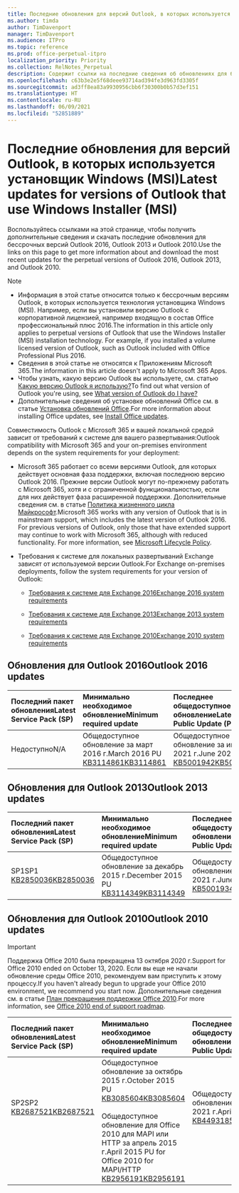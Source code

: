 ```yaml
---
title: Последние обновления для версий Outlook, в которых используется установщик Windows (MSI)
ms.author: timda
author: TimDavenport
manager: TimDavenport
ms.audience: ITPro
ms.topic: reference
ms.prod: office-perpetual-itpro
localization_priority: Priority
ms.collection: RelNotes_Perpetual
description: Содержит ссылки на последние сведения об обновлениях для бессрочных версий Outlook 2016, Outlook 2013 и Outlook 2010 для ИТ-специалистов
ms.openlocfilehash: c63b3e2e5f68deee93714ad394fe3d963fd3305f
ms.sourcegitcommit: ad3ff8ea83a9930956cbb6f30300b0b57d3ef151
ms.translationtype: HT
ms.contentlocale: ru-RU
ms.lasthandoff: 06/09/2021
ms.locfileid: "52851889"
---
```

# <a name="latest-updates-for-versions-of-outlook-that-use-windows-installer-msi"></a><span data-ttu-id="5e238-103">Последние обновления для версий Outlook, в которых используется установщик Windows (MSI)</span><span class="sxs-lookup"><span data-stu-id="5e238-103">Latest updates for versions of Outlook that use Windows Installer (MSI)</span></span>

<span data-ttu-id="5e238-104">Воспользуйтесь ссылками на этой странице, чтобы получить дополнительные сведения и скачать последние обновления для бессрочных версий Outlook 2016, Outlook 2013 и Outlook 2010.</span><span class="sxs-lookup"><span data-stu-id="5e238-104">Use the links on this page to get more information about and download the most recent updates for the perpetual versions of Outlook 2016, Outlook 2013, and Outlook 2010.</span></span>
  
> [!NOTE]
> - <span data-ttu-id="5e238-p101">Информация в этой статье относится только к бессрочным версиям Outlook, в которых используется технология установщика Windows (MSI). Например, если вы установили версию Outlook с корпоративной лицензией, например входящую в состав Office профессиональный плюс 2016.</span><span class="sxs-lookup"><span data-stu-id="5e238-p101">The information in this article only applies to perpetual versions of Outlook that use the Windows Installer (MSI) installation technology. For example, if you installed a volume licensed version of Outlook, such as Outlook included with Office Professional Plus 2016.</span></span>
> - <span data-ttu-id="5e238-107">Сведения в этой статье не относятся к Приложениям Microsoft 365.</span><span class="sxs-lookup"><span data-stu-id="5e238-107">The information in this article doesn't apply to Microsoft 365 Apps.</span></span>
> - <span data-ttu-id="5e238-108">Чтобы узнать, какую версию Outlook вы используете, см. статью [Какую версию Outlook я использую?](https://support.office.com/article/b3a9568c-edb5-42b9-9825-d48d82b2257c)</span><span class="sxs-lookup"><span data-stu-id="5e238-108">To find out what version of Outlook you're using, see [What version of Outlook do I have?](https://support.office.com/article/b3a9568c-edb5-42b9-9825-d48d82b2257c)</span></span>
> - <span data-ttu-id="5e238-109">Дополнительные сведения об установке обновлений Office см. в статье [Установка обновлений Office](https://support.office.com/article/2ab296f3-7f03-43a2-8e50-46de917611c5).</span><span class="sxs-lookup"><span data-stu-id="5e238-109">For more information about installing Office updates, see [Install Office updates](https://support.office.com/article/2ab296f3-7f03-43a2-8e50-46de917611c5).</span></span> 
  
<span data-ttu-id="5e238-110">Совместимость Outlook с Microsoft 365 и вашей локальной средой зависит от требований к системе для вашего развертывания:</span><span class="sxs-lookup"><span data-stu-id="5e238-110">Outlook compatibility with Microsoft 365 and your on-premises environment depends on the system requirements for your deployment:</span></span>
  
- <span data-ttu-id="5e238-p102">Microsoft 365 работает со всеми версиями Outlook, для которых действует основная фаза поддержки, включая последнюю версию Outlook 2016. Прежние версии Outlook могут по-прежнему работать с Microsoft 365, хотя и с ограниченной функциональностью, если для них действует фаза расширенной поддержки. Дополнительные сведения см. в статье [Политика жизненного цикла Майкрософт](https://support.microsoft.com/lifecycle).</span><span class="sxs-lookup"><span data-stu-id="5e238-p102">Microsoft 365 works with any version of Outlook that is in mainstream support, which includes the latest version of Outlook 2016. For previous versions of Outlook, only those that have extended support may continue to work with Microsoft 365, although with reduced functionality. For more information, see [Microsoft Lifecycle Policy](https://support.microsoft.com/lifecycle).</span></span>
    
- <span data-ttu-id="5e238-114">Требования к системе для локальных развертываний Exchange зависят от используемой версии Outlook.</span><span class="sxs-lookup"><span data-stu-id="5e238-114">For Exchange on-premises deployments, follow the system requirements for your version of Outlook:</span></span>
    
  - [<span data-ttu-id="5e238-115">Требования к системе для Exchange 2016</span><span class="sxs-lookup"><span data-stu-id="5e238-115">Exchange 2016 system requirements</span></span>](/Exchange/plan-and-deploy/system-requirements)
    
  - [<span data-ttu-id="5e238-116">Требования к системе для Exchange 2013</span><span class="sxs-lookup"><span data-stu-id="5e238-116">Exchange 2013 system requirements</span></span>](/exchange/exchange-2013-system-requirements-exchange-2013-help)
    
  - <span data-ttu-id="5e238-117">[Требования к системе для Exchange 2010](/previous-versions/office/exchange-server-2010/aa996719(v=exchg.141))</span><span class="sxs-lookup"><span data-stu-id="5e238-117">[Exchange 2010 system requirements](/previous-versions/office/exchange-server-2010/aa996719(v=exchg.141))</span></span>

   
## <a name="outlook-2016-updates"></a><span data-ttu-id="5e238-118">Обновления для Outlook 2016</span><span class="sxs-lookup"><span data-stu-id="5e238-118">Outlook 2016 updates</span></span>

|<span data-ttu-id="5e238-119">**Последний пакет обновления**</span><span class="sxs-lookup"><span data-stu-id="5e238-119">**Latest Service Pack (SP)**</span></span>|<span data-ttu-id="5e238-120">**Минимально необходимое обновление**</span><span class="sxs-lookup"><span data-stu-id="5e238-120">**Minimum required update**</span></span>|<span data-ttu-id="5e238-121">**Последнее общедоступное обновление**</span><span class="sxs-lookup"><span data-stu-id="5e238-121">**Latest Public Update (PU)**</span></span>|
|:-----|:-----|:-----|
|<span data-ttu-id="5e238-122">Недоступно</span><span class="sxs-lookup"><span data-stu-id="5e238-122">N/A</span></span>  <br/> |<span data-ttu-id="5e238-123">Общедоступное обновление за март 2016 г.</span><span class="sxs-lookup"><span data-stu-id="5e238-123">March 2016 PU</span></span> <br/>[<span data-ttu-id="5e238-124">KB3114861</span><span class="sxs-lookup"><span data-stu-id="5e238-124">KB3114861</span></span>](https://support.microsoft.com/help/3114861) <br/> |<span data-ttu-id="5e238-125">Общедоступное обновление за июнь 2021 г.</span><span class="sxs-lookup"><span data-stu-id="5e238-125">June 2021 PU</span></span> <br/>[<span data-ttu-id="5e238-126">KB5001942</span><span class="sxs-lookup"><span data-stu-id="5e238-126">KB5001942</span></span>](https://support.microsoft.com/help/5001942) 

## <a name="outlook-2013-updates"></a><span data-ttu-id="5e238-127">Обновления для Outlook 2013</span><span class="sxs-lookup"><span data-stu-id="5e238-127">Outlook 2013 updates</span></span>

|<span data-ttu-id="5e238-128">**Последний пакет обновления**</span><span class="sxs-lookup"><span data-stu-id="5e238-128">**Latest Service Pack (SP)**</span></span>|<span data-ttu-id="5e238-129">**Минимально необходимое обновление**</span><span class="sxs-lookup"><span data-stu-id="5e238-129">**Minimum required update**</span></span>|<span data-ttu-id="5e238-130">**Последнее общедоступное обновление**</span><span class="sxs-lookup"><span data-stu-id="5e238-130">**Latest Public Update (PU)**</span></span>|
|:-----|:-----|:-----|
|<span data-ttu-id="5e238-131">SP1</span><span class="sxs-lookup"><span data-stu-id="5e238-131">SP1</span></span>  <br/>[<span data-ttu-id="5e238-132">KB2850036</span><span class="sxs-lookup"><span data-stu-id="5e238-132">KB2850036</span></span>](https://go.microsoft.com/fwlink/p/?LinkId=512538) <br/> |<span data-ttu-id="5e238-133">Общедоступное обновление за декабрь 2015 г.</span><span class="sxs-lookup"><span data-stu-id="5e238-133">December 2015 PU</span></span> <br/>[<span data-ttu-id="5e238-134">KB3114349</span><span class="sxs-lookup"><span data-stu-id="5e238-134">KB3114349</span></span>](https://support.microsoft.com/kb/3114349) <br/> |<span data-ttu-id="5e238-135">Общедоступное обновление за июнь 2021 г.</span><span class="sxs-lookup"><span data-stu-id="5e238-135">June 2021 PU</span></span> <br/>[<span data-ttu-id="5e238-136">KB5001934</span><span class="sxs-lookup"><span data-stu-id="5e238-136">KB5001934</span></span>](https://support.microsoft.com/help/5001934)  |
   
## <a name="outlook-2010-updates"></a><span data-ttu-id="5e238-137">Обновления для Outlook 2010</span><span class="sxs-lookup"><span data-stu-id="5e238-137">Outlook 2010 updates</span></span>
> [!IMPORTANT]
> <span data-ttu-id="5e238-138">Поддержка Office 2010 была прекращена 13 октября 2020 г.</span><span class="sxs-lookup"><span data-stu-id="5e238-138">Support for Office 2010 ended on October 13, 2020.</span></span> <span data-ttu-id="5e238-139">Если вы еще не начали обновление среды Office 2010, рекомендуем вам приступить к этому процессу.</span><span class="sxs-lookup"><span data-stu-id="5e238-139">If you haven't already begun to upgrade your Office 2010 environment, we recommend you start now.</span></span> <span data-ttu-id="5e238-140">Дополнительные сведения см. в статье [План прекращения поддержки Office 2010](/DeployOffice/office-2010-end-support-roadmap).</span><span class="sxs-lookup"><span data-stu-id="5e238-140">For more information, see [Office 2010 end of support roadmap](/DeployOffice/office-2010-end-support-roadmap).</span></span>

|<span data-ttu-id="5e238-141">**Последний пакет обновления**</span><span class="sxs-lookup"><span data-stu-id="5e238-141">**Latest Service Pack (SP)**</span></span>|<span data-ttu-id="5e238-142">**Минимально необходимое обновление**</span><span class="sxs-lookup"><span data-stu-id="5e238-142">**Minimum required update**</span></span>|<span data-ttu-id="5e238-143">**Последнее общедоступное обновление**</span><span class="sxs-lookup"><span data-stu-id="5e238-143">**Latest Public Update (PU)**</span></span>|
|:-----|:-----|:-----|
|<span data-ttu-id="5e238-144">SP2</span><span class="sxs-lookup"><span data-stu-id="5e238-144">SP2</span></span> <br/>[<span data-ttu-id="5e238-145">KB2687521</span><span class="sxs-lookup"><span data-stu-id="5e238-145">KB2687521</span></span>](https://go.microsoft.com/fwlink/p/?LinkId=512542) <br><br><br><br/> |<span data-ttu-id="5e238-146">Общедоступное обновление за октябрь 2015 г.</span><span class="sxs-lookup"><span data-stu-id="5e238-146">October 2015 PU</span></span> <br/> [<span data-ttu-id="5e238-147">KB3085604</span><span class="sxs-lookup"><span data-stu-id="5e238-147">KB3085604</span></span>](https://support.microsoft.com/kb/3085604) <br/><br/>  <span data-ttu-id="5e238-148">Общедоступное обновление для Office 2010 для MAPI или HTTP за апрель 2015 г.</span><span class="sxs-lookup"><span data-stu-id="5e238-148">April 2015 PU for Office 2010 for MAPI/HTTP</span></span> <br/> [<span data-ttu-id="5e238-149">KB2956191</span><span class="sxs-lookup"><span data-stu-id="5e238-149">KB2956191</span></span>](https://support.microsoft.com/help/2956191/april-14-2015-update-for-office-2010-kb2956191) <br/> |<span data-ttu-id="5e238-150">Общедоступное обновление за апрель 2021 г.</span><span class="sxs-lookup"><span data-stu-id="5e238-150">April 2021 PU</span></span> <br/>[<span data-ttu-id="5e238-151">KB4493185</span><span class="sxs-lookup"><span data-stu-id="5e238-151">KB4493185</span></span>](https://support.microsoft.com/help/4493185) <br><br><br><br/>|
